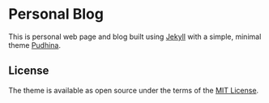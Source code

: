 # Personal Blog

This is personal web page and blog built using [Jekyll](jekyllrb.com) with a simple, minimal theme [Pudhina](https://knhash.github.io/Pudhina/).  

## License
The theme is available as open source under the terms of the [MIT License](http://opensource.org/licenses/MIT).
